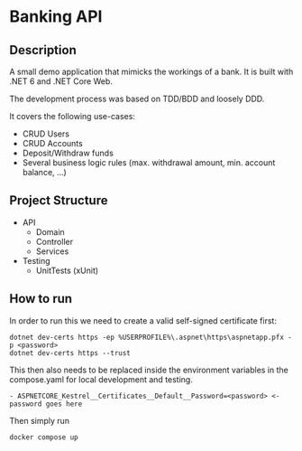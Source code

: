 # Banking API
## Description

A small demo application that mimicks the workings of a bank. It is built with .NET 6 and .NET Core Web.

The development process was based on TDD/BDD and loosely DDD.

It covers the following use-cases: 
- CRUD Users
- CRUD Accounts
- Deposit/Withdraw funds
- Several business logic rules (max. withdrawal amount, min. account balance, ...)

## Project Structure
- API
  - Domain
  - Controller
  - Services
- Testing
  - UnitTests (xUnit)

## How to run

In order to run this we need to create a valid self-signed certificate first:
```
dotnet dev-certs https -ep %USERPROFILE%\.aspnet\https\aspnetapp.pfx -p <password>
dotnet dev-certs https --trust
```
This then also needs to be replaced inside the environment variables in the compose.yaml for local development and testing.
```
- ASPNETCORE_Kestrel__Certificates__Default__Password=<password> <- password goes here
```
Then simply run

```
docker compose up
```
